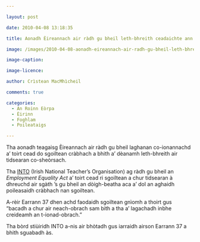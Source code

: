 ```yaml
---

layout: post

date: 2010-04-08 13:18:35

title: Aonadh Èireannach air ràdh gu bheil leth-bhreith ceadaichte ann an sgoiltean

image: /images/2010-04-08-aonadh-eireannach-air-radh-gu-bheil-leth-bhreith-ceadaichte-ann-an-sgoiltean.jpg

image-caption:

image-licence:

author: Crìstean MacMhìcheil

comments: true

categories:
  - An Roinn Eòrpa
  - Èirinn
  - Foghlam
  - Poileataigs

---
```


Tha aonadh teagaisg Èireannach air ràdh gu bheil laghanan co-ionannachd a&#8217; toirt cead do sgoiltean cràbhach a bhith a&#8217; dèanamh leth-bhreith air tidsearan co-sheòrsach.

<!--more-->

Tha [INTO][1] (Irish National Teacher’s Organisation) ag ràdh gu bheil an _Employment Equality Act_ a’ toirt cead ri sgoiltean a chur tidsearan à dhreuchd air sgàth ’s gu bheil an dòigh-beatha aca a’ dol an aghaidh poileasaidh cràbhach nan sgoiltean.

A-rèir Earrann 37 dhen achd faodaidh sgoiltean gnìomh a thoirt gus “bacadh a chur air neach-obrach sam bith a tha a’ lagachadh inbhe creideamh an t-ionad-obrach.”

Tha bòrd stiùiridh INTO a-nis air bhòtadh gus iarraidh airson Earrann 37 a bhith sguabadh às.

 [1]: http://www.into.ie/ "INTO - Irish National Teacher's Organisation"
